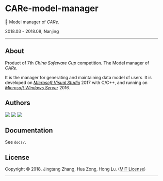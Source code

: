 # CARe-model-manager

💼 Model manager of *CARe*.

2018.03 - 2018.08, Nanjing

---

## About

Product of 7th *China Sofeware Cup* competition. The Model manager of *CARe*.

It is the manager for generating and maintaining data model of users. It is developed on [*Microsoft Visual Studio*](https://visualstudio.microsoft.com/zh-hans/) 2017 with C/C++, and running on [*Microsoft Windows Server*](https://partner.microsoft.com/zh-cn/solutions/microsoft-windows-server) 2016.

## Authors

[![](https://github.com/mrdrivingduck.png?size=50)](https://github.com/mrdrivingduck)
[![](https://github.com/zonghuaxiansheng.png?size=50)](https://github.com/zonghuaxiansheng)
[![](https://github.com/Lewis-Lu.png?size=50)](https://github.com/Lewis-Lu)

## Documentation

See `docs/`.

## License

Copyright © 2018, Jingtang Zhang, Hua Zong, Hong Lu. ([MIT License](LICENSE))

---

